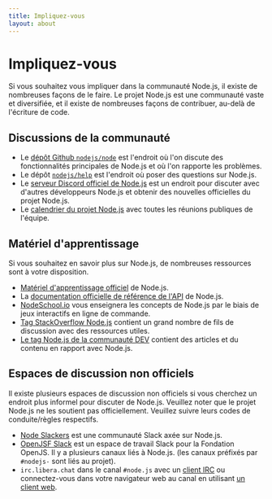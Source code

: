 ```yaml
---
title: Impliquez-vous
layout: about
---
```


# Impliquez-vous

Si vous souhaitez vous impliquer dans la communauté Node.js, il existe de nombreuses façons de le faire. Le projet Node.js est une communauté vaste et diversifiée, et il existe de nombreuses façons de contribuer, au-delà de l'écriture de code.

## Discussions de la communauté

- Le [dépôt Github `nodejs/node`](https://github.com/nodejs/node/issues) est l'endroit où l'on discute des fonctionnalités principales de Node.js et où l'on rapporte les problèmes.
- Le dépôt [`nodejs/help`](https://github.com/nodejs/help/issues) est l'endroit où poser des questions sur Node.js.
- Le [serveur Discord officiel de Node.js](/discord) est un endroit pour discuter avec d'autres développeurs Node.js et obtenir des nouvelles officielles du projet Node.js.
- Le [calendrier du projet Node.js](https://nodejs.org/calendar) avec toutes les réunions publiques de l'équipe.

## Matériel d'apprentissage

Si vous souhaitez en savoir plus sur Node.js, de nombreuses ressources sont à votre disposition.

- [Matériel d'apprentissage officiel](https://nodejs.org/en/learn/) de Node.js.
- La [documentation officielle de référence de l'API](https://nodejs.org/api/) de Node.js.
- [NodeSchool.io](https://nodeschool.io/) vous enseignera les concepts de Node.js par le biais de jeux interactifs en ligne de commande.
- [Tag StackOverflow Node.js](https://stackoverflow.com/questions/tagged/node.js) contient un grand nombre de fils de discussion avec des ressources utiles.
- [Le tag Node.js de la communauté DEV](https://dev.to/t/node) contient des articles et du contenu en rapport avec Node.js.

## Espaces de discussion non officiels

Il existe plusieurs espaces de discussion non officiels si vous cherchez un endroit plus informel pour discuter de Node.js.
Veuillez noter que le projet Node.js ne les soutient pas officiellement.
Veuillez suivre leurs codes de conduite/règles respectifs.

- [Node Slackers](https://www.nodeslackers.com/) est une communauté Slack axée sur Node.js.
- [OpenJSF Slack](https://slack-invite.openjsf.org/) est un espace de travail Slack pour la Fondation OpenJS. Il y a plusieurs canaux liés à Node.js. (les canaux préfixés par `#nodejs-` sont liés au projet).
- `irc.libera.chat` dans le canal `#node.js` avec un [client IRC](https://en.wikipedia.org/wiki/Comparison_of_Internet_Relay_Chat_clients) ou connectez-vous dans votre navigateur web au canal en utilisant [un client web](https://kiwiirc.com/nextclient/).
